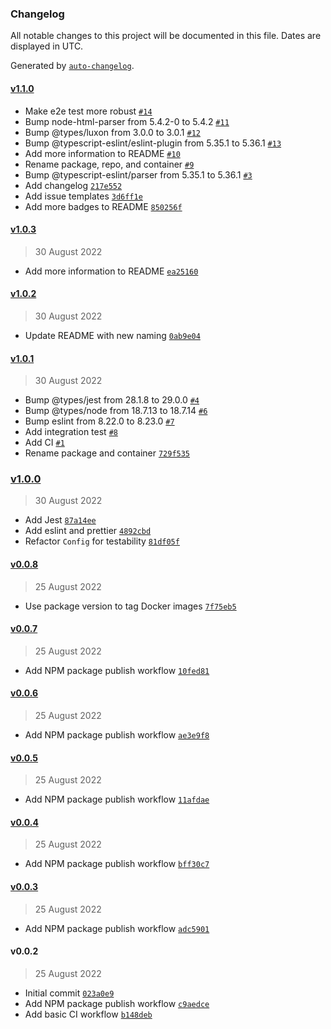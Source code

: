 ### Changelog

All notable changes to this project will be documented in this file. Dates are displayed in UTC.

Generated by [`auto-changelog`](https://github.com/CookPete/auto-changelog).

#### [v1.1.0](https://github.com/mattwebbio/orbital-sync/compare/v1.0.3...v1.1.0)

- Make e2e test more robust [`#14`](https://github.com/mattwebbio/orbital-sync/pull/14)
- Bump node-html-parser from 5.4.2-0 to 5.4.2 [`#11`](https://github.com/mattwebbio/orbital-sync/pull/11)
- Bump @types/luxon from 3.0.0 to 3.0.1 [`#12`](https://github.com/mattwebbio/orbital-sync/pull/12)
- Bump @typescript-eslint/eslint-plugin from 5.35.1 to 5.36.1 [`#13`](https://github.com/mattwebbio/orbital-sync/pull/13)
- Add more information to README [`#10`](https://github.com/mattwebbio/orbital-sync/pull/10)
- Rename package, repo, and container [`#9`](https://github.com/mattwebbio/orbital-sync/pull/9)
- Bump @typescript-eslint/parser from 5.35.1 to 5.36.1 [`#3`](https://github.com/mattwebbio/orbital-sync/pull/3)
- Add changelog [`217e552`](https://github.com/mattwebbio/orbital-sync/commit/217e55264dc57ac487d4a892a4cdaa391a73ebc6)
- Add issue templates [`3d6ff1e`](https://github.com/mattwebbio/orbital-sync/commit/3d6ff1e5aa45b17f8cc28d54fa41a7ddd04c4f81)
- Add more badges to README [`850256f`](https://github.com/mattwebbio/orbital-sync/commit/850256f6428df59a9b5e2e1b6668e333582135d9)

#### [v1.0.3](https://github.com/mattwebbio/orbital-sync/compare/v1.0.2...v1.0.3)

> 30 August 2022

- Add more information to README [`ea25160`](https://github.com/mattwebbio/orbital-sync/commit/ea2516084f5a88271678e13fc26bff11c9bf8948)

#### [v1.0.2](https://github.com/mattwebbio/orbital-sync/compare/v1.0.1...v1.0.2)

> 30 August 2022

- Update README with new naming [`0ab9e04`](https://github.com/mattwebbio/orbital-sync/commit/0ab9e048f0aea20d67976267eab019fa9418dafd)

#### [v1.0.1](https://github.com/mattwebbio/orbital-sync/compare/v1.0.0...v1.0.1)

> 30 August 2022

- Bump @types/jest from 28.1.8 to 29.0.0 [`#4`](https://github.com/mattwebbio/orbital-sync/pull/4)
- Bump @types/node from 18.7.13 to 18.7.14 [`#6`](https://github.com/mattwebbio/orbital-sync/pull/6)
- Bump eslint from 8.22.0 to 8.23.0 [`#7`](https://github.com/mattwebbio/orbital-sync/pull/7)
- Add integration test [`#8`](https://github.com/mattwebbio/orbital-sync/pull/8)
- Add CI [`#1`](https://github.com/mattwebbio/orbital-sync/pull/1)
- Rename package and container [`729f535`](https://github.com/mattwebbio/orbital-sync/commit/729f535e1e45c3275cfc55feb98b10a4124ba555)

### [v1.0.0](https://github.com/mattwebbio/orbital-sync/compare/v0.0.8...v1.0.0)

> 30 August 2022

- Add Jest [`87a14ee`](https://github.com/mattwebbio/orbital-sync/commit/87a14ee89fd42f8c1b8da58492c53376964eadb6)
- Add eslint and prettier [`4892cbd`](https://github.com/mattwebbio/orbital-sync/commit/4892cbdde3ef41e3a81d5cc0c69ccbe7922c2a99)
- Refactor `Config` for testability [`81df05f`](https://github.com/mattwebbio/orbital-sync/commit/81df05fc84c8158164075d9adeb32c832d73a276)

#### [v0.0.8](https://github.com/mattwebbio/orbital-sync/compare/v0.0.7...v0.0.8)

> 25 August 2022

- Use package version to tag Docker images [`7f75eb5`](https://github.com/mattwebbio/orbital-sync/commit/7f75eb52b518f0a7f214af8d83f1ffa53b57d35b)

#### [v0.0.7](https://github.com/mattwebbio/orbital-sync/compare/v0.0.6...v0.0.7)

> 25 August 2022

- Add NPM package publish workflow [`10fed81`](https://github.com/mattwebbio/orbital-sync/commit/10fed812e52e408f5b535b531a1436567621d102)

#### [v0.0.6](https://github.com/mattwebbio/orbital-sync/compare/v0.0.5...v0.0.6)

> 25 August 2022

- Add NPM package publish workflow [`ae3e9f8`](https://github.com/mattwebbio/orbital-sync/commit/ae3e9f8ee7d71183dd9f2ad9355f362ae501a3a0)

#### [v0.0.5](https://github.com/mattwebbio/orbital-sync/compare/v0.0.4...v0.0.5)

> 25 August 2022

- Add NPM package publish workflow [`11afdae`](https://github.com/mattwebbio/orbital-sync/commit/11afdaec513d6a722ff33805e553e6310ab4a41b)

#### [v0.0.4](https://github.com/mattwebbio/orbital-sync/compare/v0.0.3...v0.0.4)

> 25 August 2022

- Add NPM package publish workflow [`bff30c7`](https://github.com/mattwebbio/orbital-sync/commit/bff30c733573ea02a4cb1dd16fe360246bb46768)

#### [v0.0.3](https://github.com/mattwebbio/orbital-sync/compare/v0.0.2...v0.0.3)

> 25 August 2022

- Add NPM package publish workflow [`adc5901`](https://github.com/mattwebbio/orbital-sync/commit/adc5901f339d3cfaace4ccabdbb99cbc93fb930c)

#### v0.0.2

> 25 August 2022

- Initial commit [`023a0e9`](https://github.com/mattwebbio/orbital-sync/commit/023a0e9e0e1f0ed43963ca87532b2c02bc42211f)
- Add NPM package publish workflow [`c9aedce`](https://github.com/mattwebbio/orbital-sync/commit/c9aedcef8a0ada726061ee3623a4a963d9dd37f0)
- Add basic CI workflow [`b148deb`](https://github.com/mattwebbio/orbital-sync/commit/b148deb01bcad5d2b9abfb0abaa636cae828203d)
